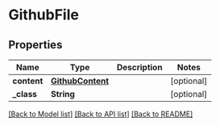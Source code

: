 # GithubFile

## Properties
Name | Type | Description | Notes
------------ | ------------- | ------------- | -------------
**content** | [**GithubContent**](GithubContent.md) |  | [optional] 
**_class** | **String** |  | [optional] 

[[Back to Model list]](../README.md#documentation-for-models) [[Back to API list]](../README.md#documentation-for-api-endpoints) [[Back to README]](../README.md)


